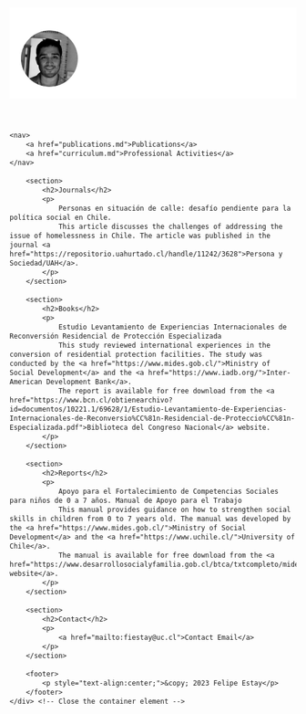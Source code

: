 <html>
<head>
    <meta charset="UTF-8">
    <title>Academic website</title>
    <style>
        body {
            font-family: Arial, sans-serif;
        }
        header {
            background-image: url('fila1.png');
            background-size: cover;
            background-position: center;
            background-color: rgba(255, 255, 255, 0.9);
            padding: 20px;
            text-align: center;
            display: flex;
            align-items: flex-start;
        }
        img.profile-photo {
            border-radius: 50%;
            width: 100px;
            margin-top: 20px;
            margin-right: 20px;
        }
        h1 {
            margin: 0;
        }
        nav {
            background-color: #e9ecef;
            padding: 15px;
            text-align: center;
        }
        nav a {
            margin: 0 10px;
            text-decoration: none;
            color: black;
        }
        section {
            margin: 20px;
        }
    </style>
</head>
<body>
    <header>
        <img src="Felipe-Estay.png" class="profile-photo" alt="Sociologist">
        <h1> </h1>
    </header>

    <nav>
        <a href="publications.md">Publications</a>
        <a href="curriculum.md">Professional Activities</a>
    </nav>

        <section>
            <h2>Journals</h2>
            <p>
                Personas en situación de calle: desafío pendiente para la política social en Chile. 
                This article discusses the challenges of addressing the issue of homelessness in Chile. The article was published in the journal <a href="https://repositorio.uahurtado.cl/handle/11242/3628">Persona y Sociedad/UAH</a>.
            </p>
        </section>

        <section>
            <h2>Books</h2>
            <p>
                Estudio Levantamiento de Experiencias Internacionales de Reconversión Residencial de Protección Especializada
                This study reviewed international experiences in the conversion of residential protection facilities. The study was conducted by the <a href="https://www.mides.gob.cl/">Ministry of Social Development</a> and the <a href="https://www.iadb.org/">Inter-American Development Bank</a>.
                The report is available for free download from the <a href="https://www.bcn.cl/obtienearchivo?id=documentos/10221.1/69628/1/Estudio-Levantamiento-de-Experiencias-Internacionales-de-Reconversio%CC%81n-Residencial-de-Proteccio%CC%81n-Especializada.pdf">Biblioteca del Congreso Nacional</a> website.
            </p>        
        </section>

        <section>
            <h2>Reports</h2>
            <p>
                Apoyo para el Fortalecimiento de Competencias Sociales para niños de 0 a 7 años. Manual de Apoyo para el Trabajo
                This manual provides guidance on how to strengthen social skills in children from 0 to 7 years old. The manual was developed by the <a href="https://www.mides.gob.cl/">Ministry of Social Development</a> and the <a href="https://www.uchile.cl/">University of Chile</a>.
                The manual is available for free download from the <a href="https://www.desarrollosocialyfamilia.gob.cl/btca/txtcompleto/mideplan/manual_formac.compet.parentales.pdf">MIDES website</a>.        
            </p>                                                                                                                                                                                                                           
        </section>

        <section>
            <h2>Contact</h2>
            <p>
                <a href="mailto:fiestay@uc.cl">Contact Email</a>
            </p>
        </section>

        <footer>
            <p style="text-align:center;">&copy; 2023 Felipe Estay</p>
        </footer>
    </div> <!-- Close the container element -->
</body>
</html>
